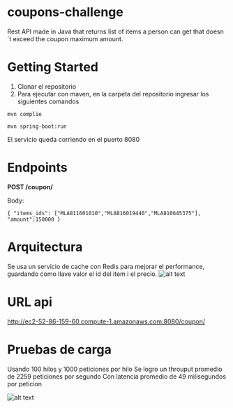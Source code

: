 # coupons-challenge
Rest API made in Java that returns list of items a person can get that doesn´t exceed the coupon maximum amount.

# Getting Started
1. Clonar el repositorio
2. Para ejecutar con maven, en la carpeta del repositorio ingresar los siguientes comandos 

  `mvn complie`
  
  `mvn spring-boot:run`
  
 El servicio queda corriendo en el puerto 8080
 

# Endpoints
**POST /coupon/**

Body:

`{
    "items_ids": ["MLA811601010","MLA816019440","MLA810645375"],
    "amount":150000
}`
# Arquitectura

Se usa un servicio de cache con Redis para mejorar el performance, guardando como llave valor el id del item i el precio.
![alt text](http://url/to/img.png)

# URL api
http://ec2-52-86-159-60.compute-1.amazonaws.com:8080/coupon/

# Pruebas de carga
Usando 100 hilos y 1000 peticiones por hilo
Se logro un throuput promedio de 2259 peticiones por segundo
Con latencia promedio de 49 milisegundos por peticion

![alt text](http://url/to/img.png)
